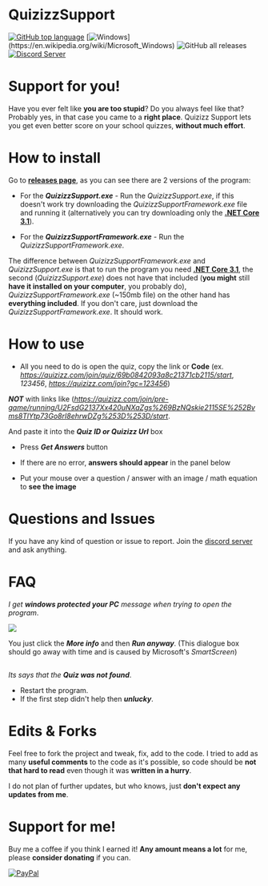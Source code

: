 
# QuizizzSupport

[![GitHub top language](https://img.shields.io/github/languages/top/AndyFilter/QuizizzSupport)](https://en.wikipedia.org/wiki/C_Sharp_(programming_language)) [![Windows](https://img.shields.io/badge/platform-Windows-0078d7.svg?)](https://en.wikipedia.org/wiki/Microsoft_Windows) ![GitHub all releases](https://img.shields.io/github/downloads/AndyFilter/QuizizzSupport/total)  [![Discord Server](https://img.shields.io/static/v1?style=default&label=&logo=discord&message=Discord%20Server&color=2c2f33)](https://discord.gg/68ttDh42Ee)

# Support for you!

Have you ever felt like **you are too stupid**? Do you always feel like that? Probably yes, in that case you came to a **right place**. Quizizz Support lets you get even better score on your school quizzes, **without much effort**.

  

# How to install

Go to **[releases page](https://github.com/AndyFilter/QuizizzSupport/releases/latest)**, as you can see there are 2 versions of the program:

  

- For the _**QuizizzSupport.exe**_ - Run the _*QuizizzSupport.exe*_, if this doesn't work try downloading the *QuizizzSupportFramework.exe* file and running it (alternatively you can try downloading only the **[.NET Core 3.1](https://dotnet.microsoft.com/en-us/download/dotnet/3.1/runtime)**).

- For the _**QuizizzSupportFramework.exe**_ - Run the _*QuizizzSupportFramework.exe*_.

  

The difference between *QuizizzSupportFramework.exe* and *QuizizzSupport.exe* is that to run the program you need **[.NET Core 3.1](https://dotnet.microsoft.com/en-us/download/dotnet/3.1/runtime)**, the second (*QuizizzSupport.exe*) does not have that included (**you might** still **have it installed on your computer**, you probably do), *QuizizzSupportFramework.exe* (~150mb file) on the other hand has **everything included**. If you don't care, just download the *QuizizzSupportFramework.exe*. It should work.

# How to use

  

- All you need to do is open the quiz, copy the link or **Code** (ex. *https://quizizz.com/join/quiz/69b0842093a8c21371cb2115/start*, *123456*, *https://quizizz.com/join?gc=123456*)

***NOT*** with links like (*https://quizizz.com/join/pre-game/running/U2FsdG2137Xx420uNXaZgs%269BzNQskie2115SE%252Bvms8TlYtp73Go8rI8ehrwDZg%253D%253D/start*.

And paste it into the ***Quiz ID or Quizizz Url*** box

- Press ***Get Answers*** button

- If there are no error, **answers should appear** in the panel below

- Put your mouse over a question / answer with an image / math equation to **see the image**

  

# Questions and Issues

If you have any kind of question or issue to report. Join the [discord server](https://discord.gg/68ttDh42Ee) and ask anything.


# FAQ

*I get **windows protected your PC** message when trying to open the program*.

![](https://cdn.discordapp.com/attachments/687599007643729964/939892632367280248/unknown.png)

You just click the ***More info*** and then ***Run anyway***. (This dialogue box should go away with time and is caused by Microsoft's *SmartScreen*)

## 

*Its says that the **Quiz was not found***.
 - Restart the program.
 - If the first step didn't help then ***unlucky***.

# Edits & Forks

Feel free to fork the project and tweak, fix, add to the code. I tried to add as many **useful comments** to the code as it's possible, so code should be **not that hard to read** even though it was **written in a hurry**.

I do not plan of further updates, but who knows, just **don't expect any updates from me**.

  

# Support for me!

Buy me a coffee if you think I earned it! **Any amount means a lot** for me, please **consider donating** if you can.

  

[![PayPal](https://img.shields.io/badge/donate-PayPal-orange.svg?style=logo=PayPal)](https://www.paypal.me/MaciejGrzeda)

